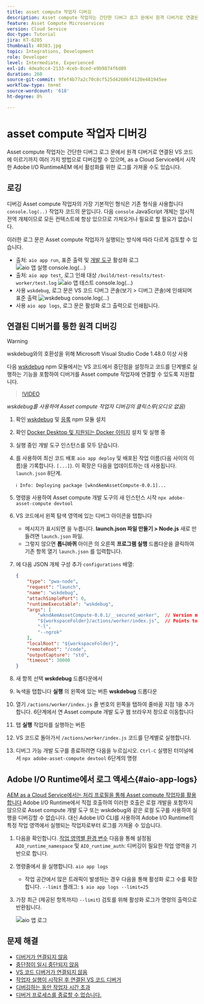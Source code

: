 ```yaml
---
title: asset compute 작업자 디버깅
description: Asset compute 작업자는 간단한 디버그 로그 문에서 원격 디버거로 연결된 VS 코드에 이르기까지 여러 가지 방법으로 디버깅할 수 있으며, as a Cloud Service에서 시작한 Adobe I/O RuntimeAEM 에서 활성화를 위한 로그를 가져올 수도 있습니다.
feature: Asset Compute Microservices
version: Cloud Service
doc-type: Tutorial
jira: KT-6285
thumbnail: 40383.jpg
topic: Integrations, Development
role: Developer
level: Intermediate, Experienced
exl-id: 4dea9cc4-2133-4ceb-8ced-e9b9874f6d89
duration: 260
source-git-commit: 9fef4b77a2c70c8cf525d42686f4120e481945ee
workflow-type: tm+mt
source-wordcount: '618'
ht-degree: 0%

---
```


# asset compute 작업자 디버깅

Asset compute 작업자는 간단한 디버그 로그 문에서 원격 디버거로 연결된 VS 코드에 이르기까지 여러 가지 방법으로 디버깅할 수 있으며, as a Cloud Service에서 시작한 Adobe I/O RuntimeAEM 에서 활성화를 위한 로그를 가져올 수도 있습니다.

## 로깅

디버깅 Asset compute 작업자의 가장 기본적인 형식은 기존 형식을 사용합니다 `console.log(..)` 작업자 코드의 문입니다. 다음 `console` JavaScript 개체는 암시적 전역 개체이므로 모든 컨텍스트에 항상 있으므로 가져오거나 필요로 할 필요가 없습니다.

이러한 로그 문은 Asset compute 작업자가 실행되는 방식에 따라 다르게 검토할 수 있습니다.

+ 출처: `aio app run`, 표준 출력 및 [개발 도구](../develop/development-tool.md) 활성화 로그
  ![aio 앱 실행 console.log(...)](./assets/debug/console-log__aio-app-run.png)
+ 출처: `aio app test`, 로그 인쇄 대상 `/build/test-results/test-worker/test.log`
  ![aio 앱 테스트 console.log(...)](./assets/debug/console-log__aio-app-test.png)
+ 사용 `wskdebug`, 로그 문은 VS 코드 디버그 콘솔(보기 > 디버그 콘솔)에 인쇄되며 표준 출력
  ![wskdebug console.log(...)](./assets/debug/console-log__wskdebug.png)
+ 사용 `aio app logs`, 로그 문은 활성화 로그 출력으로 인쇄됩니다.

## 연결된 디버거를 통한 원격 디버깅

>[!WARNING]
>
>wskdebug와의 호환성을 위해 Microsoft Visual Studio Code 1.48.0 이상 사용

다음 [wskdebug](https://www.npmjs.com/package/@openwhisk/wskdebug) npm 모듈에서는 VS 코드에서 중단점을 설정하고 코드를 단계별로 실행하는 기능을 포함하여 디버거를 Asset compute 작업자에 연결할 수 있도록 지원합니다.

>[!VIDEO](https://video.tv.adobe.com/v/40383?quality=12&learn=on)

_wskdebug를 사용하여 Asset compute 작업자 디버깅의 클릭스루(오디오 없음)_

1. 확인 [wskdebug](../set-up/development-environment.md#wskdebug) 및 [응록](../set-up/development-environment.md#ngork) npm 모듈 설치
1. 확인 [Docker Desktop 및 지원되는 Docker 이미지](../set-up/development-environment.md#docker) 설치 및 실행 중
1. 실행 중인 개발 도구 인스턴스를 모두 닫습니다.
1. 를 사용하여 최신 코드 배포 `aio app deploy`  및 배포된 작업 이름(다음 사이의 이름)을 기록합니다. `[...]`). 이 확장은 다음을 업데이트하는 데 사용됩니다. `launch.json` 8단계.

   ```
   ℹ Info: Deploying package [wkndAemAssetCompute-0.0.1]...
   ```


1. 명령을 사용하여 Asset compute 개발 도구의 새 인스턴스 시작 `npx adobe-asset-compute devtool`
1. VS 코드에서 왼쪽 탐색 영역에 있는 디버그 아이콘을 탭합니다
   + 메시지가 표시되면 을 누릅니다. __launch.json 파일 만들기 > Node.js__ 새로 만들려면 `launch.json` 파일.
   + 그렇지 않으면 __톱니바퀴__ 아이콘 의 오른쪽 __프로그램 실행__ 드롭다운을 클릭하여 기존 항목 열기 `launch.json` 를 입력합니다.
1. 에 다음 JSON 개체 구성 추가 `configurations` 배열:

   ```json
   {
       "type": "pwa-node",
       "request": "launch",
       "name": "wskdebug",
       "attachSimplePort": 0,
       "runtimeExecutable": "wskdebug",
       "args": [
           "wkndAemAssetCompute-0.0.1/__secured_worker",  // Version must match your Asset Compute worker's version
           "${workspaceFolder}/actions/worker/index.js",  // Points to your worker
           "-l",
           "--ngrok"
       ],
       "localRoot": "${workspaceFolder}",
       "remoteRoot": "/code",
       "outputCapture": "std",
       "timeout": 30000
   }
   ```

1. 새 항목 선택 __wskdebug__ 드롭다운에서
1. 녹색을 탭합니다 __실행__ 의 왼쪽에 있는 버튼 __wskdebug__ 드롭다운
1. 열기 `/actions/worker/index.js` 줄 번호의 왼쪽을 탭하여 줄바꿈 지점 1을 추가합니다. 6단계에서 연 Asset compute 개발 도구 웹 브라우저 창으로 이동합니다
1. 탭 __실행__ 작업자를 실행하는 버튼
1. VS 코드로 돌아가서 `/actions/worker/index.js` 코드를 단계별로 실행합니다.
1. 디버그 가능 개발 도구를 종료하려면 다음을 누르십시오. `Ctrl-C` 실행된 터미널에서 `npx adobe-asset-compute devtool` 6단계의 명령

## Adobe I/O Runtime에서 로그 액세스{#aio-app-logs}

[AEM as a Cloud Service에서는 처리 프로필을 통해 Asset compute 작업자를 활용합니다](../deploy/processing-profiles.md) Adobe I/O Runtime에서 직접 호출하여 이러한 호출은 로컬 개발을 포함하지 않으므로 Asset compute 개발 도구 또는 wskdebug와 같은 로컬 도구를 사용하여 실행을 디버깅할 수 없습니다. 대신 Adobe I/O CLI를 사용하여 Adobe I/O Runtime의 특정 작업 영역에서 실행되는 작업자로부터 로그를 가져올 수 있습니다.

1. 다음을 확인합니다. [작업 영역별 환경 변수](../deploy/runtime.md) 다음을 통해 설정됨 `AIO_runtime_namespace` 및 `AIO_runtime_auth`: 디버깅이 필요한 작업 영역을 기반으로 합니다.
1. 명령줄에서 을 실행합니다. `aio app logs`
   + 작업 공간에서 많은 트래픽이 발생하는 경우 다음을 통해 활성화 로그 수를 확장합니다. `--limit` 플래그:
     `$ aio app logs --limit=25`
1. 가장 최근 (제공된 항목까지) `--limit`) 검토를 위해 활성화 로그가 명령의 출력으로 반환됩니다.

   ![aio 앱 로그](./assets/debug/aio-app-logs.png)

## 문제 해결

+ [디버거가 연결되지 않음](../troubleshooting.md#debugger-does-not-attach)
+ [중단점이 일시 중단되지 않음](../troubleshooting.md#breakpoints-no-pausing)
+ [VS 코드 디버거가 연결되지 않음](../troubleshooting.md#vs-code-debugger-not-attached)
+ [작업자 실행이 시작된 후 연결된 VS 코드 디버거](../troubleshooting.md#vs-code-debugger-attached-after-worker-execution-began)
+ [디버깅하는 동안 작업자 시간 초과](../troubleshooting.md#worker-times-out-while-debugging)
+ [디버거 프로세스를 종료할 수 없습니다.](../troubleshooting.md#cannot-terminate-debugger-process)
